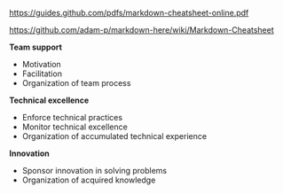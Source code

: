 https://guides.github.com/pdfs/markdown-cheatsheet-online.pdf

https://github.com/adam-p/markdown-here/wiki/Markdown-Cheatsheet

__Team support__
* Motivation 
* Facilitation 
* Organization of team process 

__Technical excellence__
* Enforce technical practices
* Monitor technical excellence
* Organization of accumulated technical experience

__Innovation__
* Sponsor innovation in solving problems
* Organization of acquired knowledge
